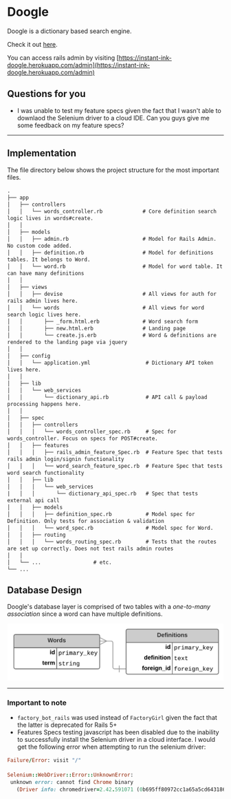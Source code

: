 # Doogle
Doogle is a dictionary based search engine. 

Check it out [here](https://instant-ink-doogle.herokuapp.com/).

You can access rails admin by visiting [https://instant-ink-doogle.herokuapp.com/admin](https://instant-ink-doogle.herokuapp.com/admin)


## Questions for you
- I was unable to test my feature specs given the fact that I wasn't able to downlaod 
the Selenium driver to a cloud IDE. Can you guys give me some feedback on my feature specs?

----------

## Implementation
The file directory below shows the project structure for the most important files.
```
.
├── app 
│   ├── controllers
│   │   └── words_controller.rb             # Core definition search logic lives in words#create.
│   │
│   ├── models
│   │   ├── admin.rb                        # Model for Rails Admin. No custom code added.
│   │   ├── definition.rb                   # Model for definitions tables. It belongs to Word. 
│   │   └── word.rb                         # Model for word table. It can have many definitions
│   │
│   ├── views
│   │   ├── devise                          # All views for auth for rails admin lives here.
│   │   └── words                           # All views for word search logic lives here.
│   │       ├── _form.html.erb              # Word search form
│   │       ├── new.html.erb                # Landing page
│   │       └── create.js.erb               # Word & definitions are rendered to the landing page via jquery 
│   │
│   ├── config
│   │   └── application.yml                  # Dictionary API token lives here.
│   │
│   ├── lib
│   │   └── web_services           
│   │       └── dictionary_api.rb            # API call & payload processing happens here.
│   │ 
│   ├── spec
│   │   ├── controllers          
│   │   │   └── words_controller_spec.rb     # Spec for words_controller. Focus on specs for POST#create.
│   │   ├── features          
│   │   │   ├── rails_admin_feature_Spec.rb  # Feature Spec that tests rails admin login/signin functionality
│   │   │   └── word_search_feature_spec.rb  # Feature Spec that tests word search functionality
│   │   ├── lib          
│   │   │   └── web_services         
|   │   │       └── dictionary_api_spec.rb   # Spec that tests external api call 
│   │   ├── models          
│   │   │   ├── definition_spec.rb           # Model spec for Definition. Only tests for association & validation
│   │   │   └── word_spec.rb                 # Model spec for Word. 
│   │   ├── routing          
│   │   │   └── words_routing_spec.rb        # Tests that the routes are set up correctly. Does not test rails admin routes
│   │ 
│   └── ...                 # etc.
└── ...

```


## Database Design
Doogle's database layer is comprised of two tables with a *one-to-many association* since a 
word can have multiple definitions. 

![Database Design](/app/assets/images/documentation/database_design.png)

----

### Important to note
* `factory_bot_rails` was used instead of `FactoryGirl` given the fact that the latter is deprecated for Rails 5+
* Features Specs testing javascript has been disabled due to the inability to successfully install the Selenium driver in a cloud interface. I would get the following error when attempting to run the selenium driver:
```ruby
Failure/Error: visit "/"

Selenium::WebDriver::Error::UnknownError:
 unknown error: cannot find Chrome binary
   (Driver info: chromedriver=2.42.591071 (0b695ff80972cc1a65a5cd643186d2ae582cd4ac),platform=Linux 4.14.62-65.117.amzn1.x86_64 x86_64)
```